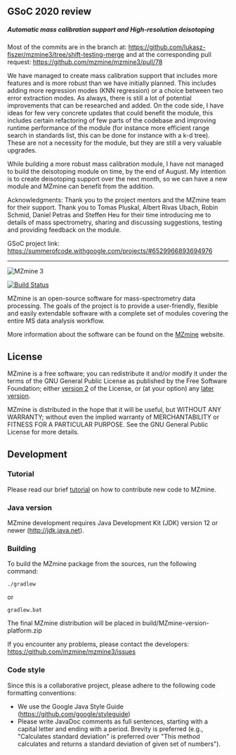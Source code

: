## GSoC 2020 review

##### Automatic mass calibration support and High-resolution deisotoping

Most of the commits are in the branch at: https://github.com/lukasz-fiszer/mzmine3/tree/shift-testing-merge
and at the corresponding pull request: https://github.com/mzmine/mzmine3/pull/78


We have managed to create mass calibration support that includes more features and is more robust than we have initially planned. This includes adding more regression modes (KNN regression) or a choice between two error extraction modes. As always, there is still a lot of potential improvements that can be researched and added. On the code side, I have ideas for few very concrete updates that could benefit the module, this includes certain refactoring of few parts of the codebase and improving runtime performance of the module (for instance more efficient range search in standards list, this can be done for instance with a k-d tree). These are not a necessity for the module, but they are still a very valuable upgrades.

While building a more robust mass calibration module, I have not managed to build the deisotoping module on time, by the end of August. My intention is to create deisotoping support over the next month, so we can have a new module and MZmine can benefit from the addition.

Acknowledgments:
Thank you to the project mentors and the MZmine team for their support. Thank you to Tomas Pluskal, Albert Rivas Ubach, Robin Schmid, Daniel Petras and Steffen Heu for their time introducing me to details of mass spectrometry, sharing and discussing suggestions, testing and providing feedback on the module. 

GSoC project link: https://summerofcode.withgoogle.com/projects/#6529966893694976

---


![MZmine 3](logo/MZmine_logo_RGB.png)

[![Build Status](https://travis-ci.org/mzmine/mzmine3.svg?branch=master)](https://travis-ci.org/mzmine/mzmine3)

MZmine is an open-source software for mass-spectrometry data processing. The goals of the project is to provide a user-friendly, flexible and easily extendable software with a complete set of modules covering the entire MS data analysis workflow.

More information about the software can be found on the [MZmine](http://mzmine.github.io) website.


## License
MZmine is a free software; you can redistribute it and/or modify it under the terms of the GNU General Public License as published by the Free Software Foundation; either [version 2](http://www.gnu.org/licenses/gpl-2.0.html) of the License, or (at your option) any [later version](http://www.gnu.org/licenses/gpl.html).

MZmine is distributed in the hope that it will be useful, but WITHOUT ANY WARRANTY; without even the implied warranty of MERCHANTABILITY or FITNESS FOR A PARTICULAR PURPOSE. See the GNU General Public License for more details.


## Development

### Tutorial

Please read our brief [tutorial](http://mzmine.github.io/development.html) on how to contribute new code to MZmine.

### Java version

MZmine development requires Java Development Kit (JDK) version 12 or newer (http://jdk.java.net).

### Building

To build the MZmine package from the sources, run the following command:

    ./gradlew

or

    gradlew.bat

The final MZmine distribution will be placed in build/MZmine-version-platform.zip

If you encounter any problems, please contact the developers:
https://github.com/mzmine/mzmine3/issues

### Code style

Since this is a collaborative project, please adhere to the following code formatting conventions:
* We use the Google Java Style Guide (https://github.com/google/styleguide)
* Please write JavaDoc comments as full sentences, starting with a capital letter and ending with a period. Brevity is preferred (e.g., "Calculates standard deviation" is preferred over "This method calculates and returns a standard deviation of given set of numbers").

